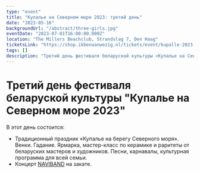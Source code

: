 ```yaml
---
type: "event"
title: "Купалье на Северном море 2023: третий день"
date: "2023-05-16"
backgroundUrl: "/abstract/three-girls.jpg"
eventDate: "2023-07-01T16:00:00.000Z"
location: "The Millers Beachclub, Strandslag 7, Den Haag"
ticketsLink: "https://shop.ikbenaanwezig.nl/tickets/event/kupalle-2023-early-birds"
tags: []
description: "Третий день фестиваля беларуской культуры «Купалье на Северном море 2023»"
---
```


# Третий день фестиваля беларуской культуры "Купалье на Северном море 2023"

В этот день состоится:
- Традиционный праздник «Купалье на берегу Северного моря». Венки. Гадание. Ярмарка, мастер-класс по керамике и раритеты от беларуских мастеров и художников. Песни, карнавалы, культурная программа для всей семьи.
- Концерт [NAVIBAND](https://www.instagram.com/naviband/) на закате.